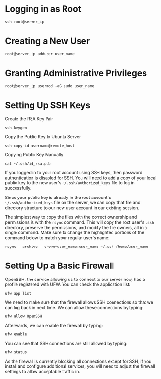 # Logging in as Root

```
ssh root@server_ip
```

# Creating a New User

```console
root@server_ip adduser user_name
```

# Granting Administrative Privileges

```console
root@server_ip usermod -aG sudo user_name
```

# Setting Up SSH Keys

Create the RSA Key Pair

```
ssh-keygen
```

Copy the Public Key to Ubuntu Server

```
ssh-copy-id username@remote_host
```

Copying Public Key Manually

```
cat ~/.ssh/id_rsa.pub
```

If you logged in to your root account using SSH keys, then password authentication is disabled for SSH. You will need to add a copy of your local public key to the new user's `~/.ssh/authorized_keys` file to log in successfully.

Since your public key is already in the root account's `~/.ssh/authorized_keys` file on the server, we can copy that file and directory structure to our new user account in our existing session.

The simplest way to copy the files with the correct ownership and permissions is with the `rsync` command. This will copy the root user's `.ssh` directory, preserve the permissions, and modify the file owners, all in a single command. Make sure to change the highlighted portions of the command below to match your regular user's name:

```
rsync --archive --chown=user_name:user_name ~/.ssh /home/user_name
```

# Setting Up a Basic Firewall

OpenSSH, the service allowing us to connect to our server now, has a profile registered with UFW. You can check the application list:

```
ufw app list
```

We need to make sure that the firewall allows SSH connections so that we can log back in next time. We can allow these connections by typing:

```
ufw allow OpenSSH
```

Afterwards, we can enable the firewall by typing:

```
ufw enable
```

You can see that SSH connections are still allowed by typing:


```
ufw status
```

As the firewall is currently blocking all connections except for SSH, if you install and configure additional services, you will need to adjust the firewall settings to allow acceptable traffic in.

